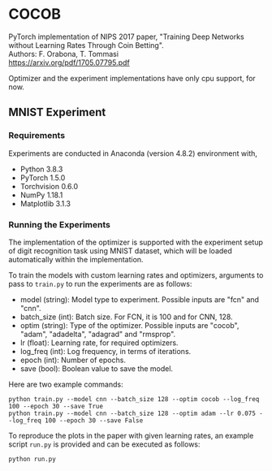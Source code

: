 # COCOB

PyTorch implementation of NIPS 2017 paper, "Training Deep Networks without Learning Rates Through Coin Betting". <br />
Authors: F. Orabona, T. Tommasi <br />
https://arxiv.org/pdf/1705.07795.pdf

Optimizer and the experiment implementations have only cpu support, for now.

## MNIST Experiment
### Requirements
Experiments are conducted in Anaconda (version 4.8.2) environment with,

- Python 3.8.3
- PyTorch 1.5.0
- Torchvision 0.6.0
- NumPy 1.18.1
- Matplotlib 3.1.3

### Running the Experiments
The implementation of the optimizer is supported with the experiment setup of digit recognition task using MNIST dataset, which will be loaded automatically within the implementation.

To train the models with custom learning rates and optimizers, arguments to pass to ```train.py``` to run the experiments are as follows:
- model (string): Model type to experiment. Possible inputs are "fcn" and "cnn".
- batch_size (int): Batch size. For FCN, it is 100 and for CNN, 128.
- optim (string): Type of the optimizer. Possible inputs are "cocob", "adam", "adadelta", "adagrad" and "rmsprop".
- lr (float): Learning rate, for required optimizers.
- log_freq (int): Log frequency, in terms of iterations.
- epoch (int): Number of epochs.
- save (bool): Boolean value to save the model.

Here are two example commands:
```
python train.py --model cnn --batch_size 128 --optim cocob --log_freq 100 --epoch 30 --save True
python train.py --model cnn --batch_size 128 --optim adam --lr 0.075 --log_freq 100 --epoch 30 --save False
```
To reproduce the plots in the paper with given learning rates, an example script ```run.py``` is provided and can be executed as follows:
```
python run.py
```
